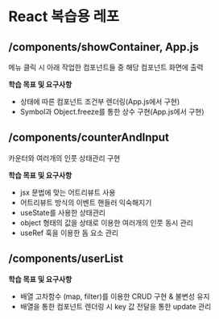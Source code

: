 # React 복습용 레포

## /components/showContainer, App.js

메뉴 클릭 시 아래 작업한 컴포넌트들 중 해당 컴포넌트 화면에 출력

**학습 목표 및 요구사항**

- 상태에 따른 컴포넌트 조건부 렌더링(App.js에서 구현)
- Symbol과 Object.freeze를 통한 상수 구현(App.js에서 구현)

## /components/counterAndInput

카운터와 여러개의 인풋 상태관리 구현

**학습 목표 및 요구사항**

- jsx 문법에 맞는 어트리뷰트 사용
- 어트리뷰트 방식의 이벤트 핸들러 익숙해지기
- useState를 사용한 상태관리
- object 형태의 값을 상태로 이용한 여러개의 인풋 동시 관리
- useRef 훅을 이용한 돔 요소 관리

## /components/userList

**학습 목표 및 요구사항**

- 배열 고차함수 (map, filter)를 이용한 CRUD 구현 & 불변성 유지
- 배열을 통한 컴포넌트 렌더링 시 key 값 전달을 통한 update 관리
